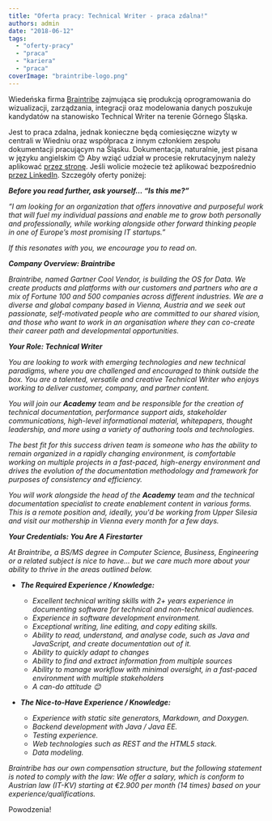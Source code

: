 ```yaml
---
title: "Oferta pracy: Technical Writer - praca zdalna!"
authors: admin
date: "2018-06-12"
tags:
  - "oferty-pracy"
  - "praca"
  - "kariera"
  - "praca"
coverImage: "braintribe-logo.png"
---
```


Wiedeńska firma [Braintribe](https://www.braintribe.com/) zajmująca się
produkcją oprogramowania do wizualizacji, zarządzania, integracji oraz
modelowania danych poszukuje kandydatów na stanowisko Technical Writer na
terenie Górnego Śląska.

<!--truncate-->

Jest to praca zdalna, jednak konieczne będą comiesięczne wizyty w centrali w
Wiedniu oraz współpraca z innym członkiem zespołu dokumentacji pracującym na
Śląsku. Dokumentacja, naturalnie, jest pisana w języku angielskim 😊 Aby wziąć
udział w procesie rekrutacyjnym należy aplikować
[przez stronę](https://jobs.braintribe.com/). Jeśli wolicie możecie też
aplikować bezpośrednio
[przez LinkedIn](https://www.linkedin.com/jobs/view/723082597/). Szczegóły
oferty poniżej:

_**Before you read further, ask yourself… “Is this me?”**_

_“I am looking for an organization that offers innovative and purposeful work
that will fuel my individual passions and enable me to grow both personally and
professionally, while working alongside other forward thinking people in one of
Europe’s most promising IT startups.”_

_If this resonates with you, we encourage you to read on._

_**Company Overview: Braintribe**_

_Braintribe, named Gartner Cool Vendor, is building the OS for Data. We create
products and platforms with our customers and partners who are a mix of Fortune
100 and 500 companies across different industries. We are a diverse and global
company based in Vienna, Austria and we seek out passionate, self-motivated
people who are committed to our shared vision, and those who want to work in an
organisation where they can co-create their career path and developmental
opportunities._

_**Your Role: Technical Writer**_

_You are looking to work with emerging technologies and new technical paradigms,
where you are challenged and encouraged to think outside the box. You are a
talented, versatile and creative Technical Writer who enjoys working to deliver
customer, company, and partner content._

_You will join our **Academy** team and be responsible for the creation of
technical documentation, performance support aids, stakeholder communications,
high-level informational material, whitepapers, thought leadership, and more
using a variety of authoring tools and technologies._

_The best fit for this success driven team is someone who has the ability to
remain organized in a rapidly changing environment, is comfortable working on
multiple projects in a fast-paced, high-energy environment and drives the
evolution of the documentation methodology and framework for purposes of
consistency and efficiency._

_You will work alongside the head of the **Academy** team and the technical
documentation specialist to create enablement content in various forms. This is
a remote position and, ideally, you'd be working from Upper Silesia and visit
our mothership in Vienna every month for a few days._

_**Your Credentials: You Are A Firestarter**_

_At Braintribe, a BS/MS degree in Computer Science, Business, Engineering or a
related subject is nice to have… but we care much more about your ability to
thrive in the areas outlined below._

- _**The Required Experience / Knowledge:**_

  - _Excellent technical writing skills with 2+ years experience in documenting
    software for technical and non-technical audiences._
  - _Experience in software development environment._
  - _Exceptional writing, line editing, and copy editing skills._
  - _Ability to read, understand, and analyse code, such as Java and JavaScript,
    and create documentation out of it._
  - _Ability to quickly adapt to changes_
  - _Ability to find and extract information from multiple sources_
  - _Ability to manage workflow with minimal oversight, in a fast-paced
    environment with multiple stakeholders_
  - _A can-do attitude 😊_

- _**The Nice-to-Have Experience / Knowledge:**_
  - _Experience with static site generators, Markdown, and Doxygen._
  - _Backend development with Java / Java EE._
  - _Testing experience._
  - _Web technologies such as REST and the HTML5 stack._
  - _Data modeling._

_Braintribe has our own compensation structure, but the following statement is
noted to comply with the law: We offer a salary, which is conform to Austrian
law (IT-KV) starting at €2.900 per month (14 times) based on your
experience/qualifications._

Powodzenia!
